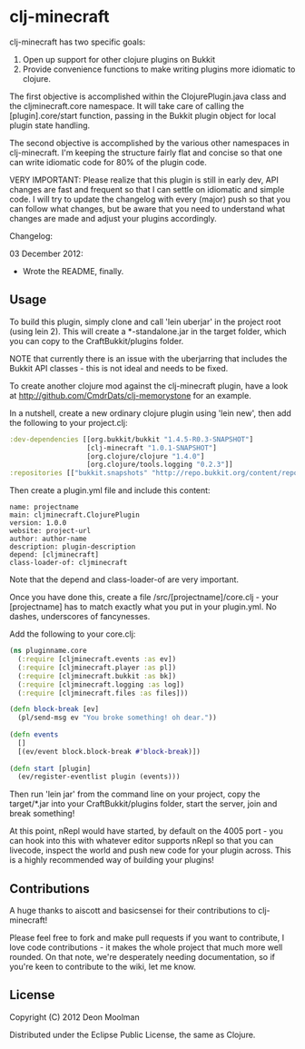 # clj-minecraft

clj-minecraft has two specific goals:

1) Open up support for other clojure plugins on Bukkit
2) Provide convenience functions to make writing plugins more
idiomatic to clojure.

The first objective is accomplished within the ClojurePlugin.java
class and the cljminecraft.core namespace. It will take care of
calling the [plugin].core/start function, passing in the Bukkit plugin
object for local plugin state handling.

The second objective is accomplished by the various other namespaces
in clj-minecraft. I'm keeping the structure fairly flat and concise so
that one can write idiomatic code for 80% of the plugin code.

VERY IMPORTANT: Please realize that this plugin is still in early dev,
API changes are fast and frequent so that I can settle on idiomatic
and simple code. I will try to update the changelog with every (major) push so
that you can follow what changes, but be aware that you need to
understand what changes are made and adjust your plugins accordingly.

Changelog:

03 December 2012:
 - Wrote the README, finally.

## Usage

To build this plugin, simply clone and call 'lein uberjar' in the
project root (using lein 2). This will create a *-standalone.jar in the
target folder, which you can copy to the CraftBukkit/plugins folder.

NOTE that currently there is an issue with the uberjarring that
includes the Bukkit API classes - this is not ideal and needs to be fixed.

To create another clojure mod against the clj-minecraft plugin, have a
look at http://github.com/CmdrDats/clj-memorystone for an example.

In a nutshell, create a new ordinary clojure plugin using 'lein new',
then add the following to your project.clj:

```clojure
:dev-dependencies [[org.bukkit/bukkit "1.4.5-R0.3-SNAPSHOT"]
                   [clj-minecraft "1.0.1-SNAPSHOT"]
                   [org.clojure/clojure "1.4.0"]
                   [org.clojure/tools.logging "0.2.3"]]
:repositories [["bukkit.snapshots" "http://repo.bukkit.org/content/repositories/snapshots"]]
```

Then create a plugin.yml file and include this content:

```
name: projectname
main: cljminecraft.ClojurePlugin
version: 1.0.0
website: project-url
author: author-name
description: plugin-description
depend: [cljminecraft]
class-loader-of: cljminecraft
```

Note that the depend and class-loader-of are very important.

Once you have done this, create a file /src/[projectname]/core.clj -
your [projectname] has to match exactly what you put in your
plugin.yml. No dashes, underscores of fancynesses.

Add the following to your core.clj:

```clojure
(ns pluginname.core
  (:require [cljminecraft.events :as ev])
  (:require [cljminecraft.player :as pl])
  (:require [cljminecraft.bukkit :as bk])
  (:require [cljminecraft.logging :as log])
  (:require [cljminecraft.files :as files]))

(defn block-break [ev]
  (pl/send-msg ev "You broke something! oh dear."))
  
(defn events
  []
  [(ev/event block.block-break #'block-break)])
   
(defn start [plugin]
  (ev/register-eventlist plugin (events)))  
```

Then run 'lein jar' from the command line on your project, copy the
target/*.jar into your CraftBukkit/plugins folder, start the server,
join and break something!

At this point, nRepl would have started, by default on the 4005 port -
you can hook into this with whatever editor supports nRepl so that you
can livecode, inspect the world and push new code for your plugin
across. This is a highly recommended way of building your plugins!

## Contributions

A huge thanks to aiscott and basicsensei for their contributions to clj-minecraft!

Please feel free to fork and make pull requests if you want to contribute,
I love code contributions - it makes the whole project that much more well rounded.
On that note, we're desperately needing documentation, so if you're keen to contribute
to the wiki, let me know.

## License

Copyright (C) 2012 Deon Moolman

Distributed under the Eclipse Public License, the same as Clojure.
